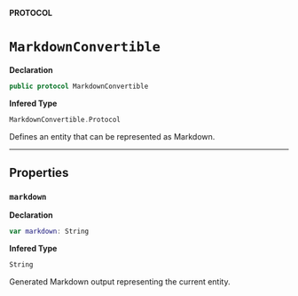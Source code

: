 **PROTOCOL**
# `MarkdownConvertible`

**Declaration**
```swift
public protocol MarkdownConvertible
```

**Infered Type**
```swift
MarkdownConvertible.Protocol
```

Defines an entity that can be represented as Markdown.

--------------------

## Properties
### `markdown`

**Declaration**
```swift
var markdown: String
```

**Infered Type**
```swift
String
```

Generated Markdown output representing the current entity.

